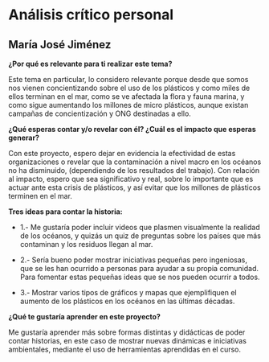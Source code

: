 # Análisis crítico personal

## María José Jiménez

**¿Por qué es relevante para ti realizar este tema?**

Este tema en particular, lo considero relevante porque desde que somos nos vienen concientizando sobre el uso de los plásticos y como miles de ellos terminan en el mar, como se ve afectada la flora y fauna marina, y como sigue aumentando los millones de micro plásticos, aunque existan campañas de concientización y ONG destinadas a ello.

**¿Qué esperas contar y/o revelar con él? ¿Cuál es el impacto que esperas generar?**

Con este proyecto, espero dejar en evidencia la efectividad de estas organizaciones o revelar que la contaminación a nivel macro en los océanos no ha disminuido, (dependiendo de los resultados del trabajo). Con relación al impacto, espero que sea significativo y real, sobre lo importante que es actuar ante esta crisis de plásticos, y así evitar que los millones de plásticos terminen en el mar.

**Tres ideas para contar la historia:**

- 1.- Me gustaría poder incluir videos que plasmen visualmente la realidad de los océanos, y quizás un quiz de preguntas sobre los países que más contaminan y los residuos llegan al mar.

- 2.- Sería bueno poder mostrar iniciativas pequeñas pero ingeniosas, que se les han ocurrido a personas para ayudar a su propia comunidad. Para fomentar estas pequeñas ideas que se nos pueden ocurrir a todos. 

- 3.- Mostrar varios tipos de gráficos y mapas que ejemplifiquen el aumento de los plásticos en los océanos en las últimas décadas.

**¿Qué te gustaría aprender en este proyecto?**

Me gustaría aprender más sobre formas distintas y didácticas de poder contar historias, en este caso de mostrar nuevas dinámicas e iniciativas ambientales, mediante el uso de herramientas aprendidas en el curso.